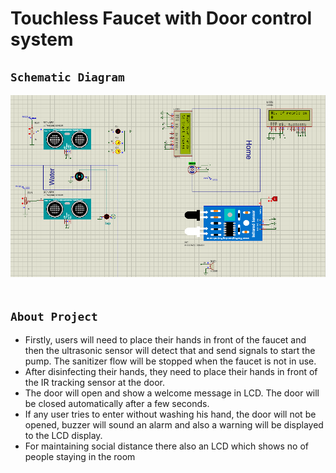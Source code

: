 # Touchless Faucet with Door control system
## `Schematic Diagram` <br> 
![](Touchless_Faucet/sample.png)<br><br>
## `About Project` <br>
- Firstly, users will need to place their hands in front of the faucet and then the ultrasonic sensor will detect that and send signals to start the pump. The sanitizer flow will be stopped when the faucet is not in use.
- After disinfecting their hands, they need to place their hands in front of the IR tracking sensor at the door. 
- The door will open and show a welcome message in LCD. The door will be closed automatically after a few seconds. 
- If any user tries to enter without washing his hand, the door will not be opened, buzzer will sound an alarm and also a warning will be displayed to the LCD display.
- For maintaining social distance there also an LCD which shows no of people staying in the room
